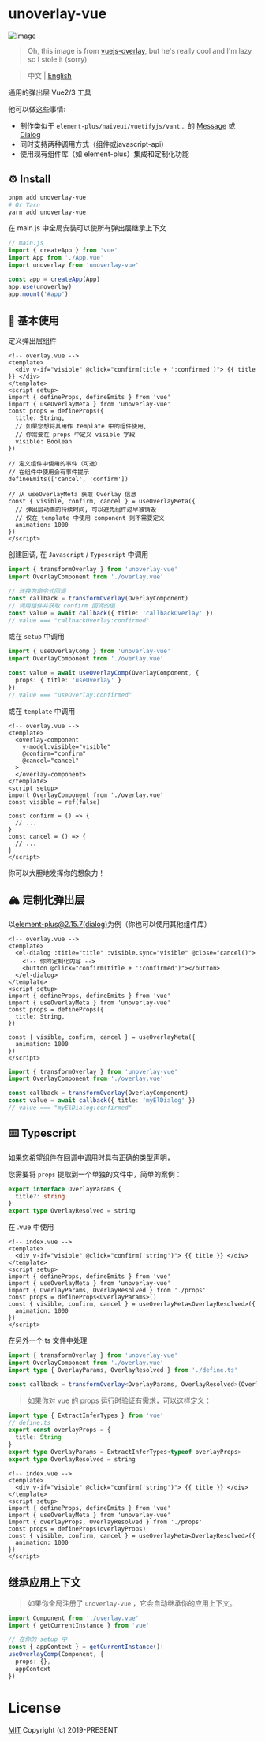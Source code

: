 # unoverlay-vue

![image](https://user-images.githubusercontent.com/1655312/70054926-8d469d80-15e9-11ea-9fdc-c8f65bf9bc85.png)

> Oh, this image is from [vuejs-overlay](https://github.com/fattihkoca/vuejs-overlay), but he's really cool and I'm lazy so I stole it (sorry)

> 中文 | [English](./README.md)

通用的弹出层 Vue2/3 工具

他可以做这些事情: 

- 制作类似于 `element-plus/naiveui/vuetifyjs/vant`... 的 [Message](https://element.eleme.cn/#/en-US/component/message) 或 [Dialog](https://element.eleme.cn/#/en-US/component/dialog)
- 同时支持两种调用方式（组件或javascript-api）
- 使用现有组件库（如 element-plus）集成和定制化功能

## ⚙️ Install

```sh
pnpm add unoverlay-vue
# Or Yarn
yarn add unoverlay-vue
```

在 main.js 中全局安装可以使所有弹出层继承上下文

```ts
// main.js
import { createApp } from 'vue'
import App from './App.vue'
import unoverlay from 'unoverlay-vue'

const app = createApp(App)
app.use(unoverlay)
app.mount('#app')
```

## 📖 基本使用

定义弹出层组件

```vue
<!-- overlay.vue -->
<template>
  <div v-if="visible" @click="confirm(title + ':confirmed')"> {{ title }} </div>
</template>
<script setup>
import { defineProps, defineEmits } from 'vue'
import { useOverlayMeta } from 'unoverlay-vue'
const props = defineProps({
  title: String,
  // 如果您想将其用作 template 中的组件使用,
  // 你需要在 props 中定义 visible 字段
  visible: Boolean
})

// 定义组件中使用的事件（可选）
// 在组件中使用会有事件提示
defineEmits(['cancel', 'confirm'])

// 从 useOverlayMeta 获取 Overlay 信息
const { visible, confirm, cancel } = useOverlayMeta({
  // 弹出层动画的持续时间, 可以避免组件过早被销毁
  // 仅在 template 中使用 component 则不需要定义
  animation: 1000
})
</script>
```

创建回调, 在 `Javascript` / `Typescript` 中调用

```ts
import { transformOverlay } from 'unoverlay-vue'
import OverlayComponent from './overlay.vue'

// 转换为命令式回调
const callback = transformOverlay(OverlayComponent)
// 调用组件并获取 confirm 回调的值
const value = await callback({ title: 'callbackOverlay' })
// value === "callbackOverlay:confirmed"
```

或在 `setup` 中调用

```ts
import { useOverlayComp } from 'unoverlay-vue'
import OverlayComponent from './overlay.vue'

const value = await useOverlayComp(OverlayComponent, {
  props: { title: 'useOverlay' }
})
// value === "useOverlay:confirmed"
```

或在 `template` 中调用

```vue
<!-- overlay.vue -->
<template>
  <overlay-component
    v-model:visible="visible"
    @confirm="confirm"
    @cancel="cancel"
  >
  </overlay-component>
</template>
<script setup>
import OverlayComponent from './overlay.vue'
const visible = ref(false)

const confirm = () => {
  // ...
}
const cancel = () => {
  // ...
}
</script>
```

你可以大胆地发挥你的想象力！

## 🏔️ 定制化弹出层

以[element-plus@2.15.7(dialog)](https://element.eleme.cn/#/zh-CN/component/dialog)为例（你也可以使用其他组件库）

```vue
<!-- overlay.vue -->
<template>
  <el-dialog :title="title" :visible.sync="visible" @close="cancel()">
    <!-- 你的定制化内容 -->
    <button @click="confirm(title + ':confirmed')"></button>
  </el-dialog>
</template>
<script setup>
import { defineProps, defineEmits } from 'vue'
import { useOverlayMeta } from 'unoverlay-vue'
const props = defineProps({
  title: String,
})

const { visible, confirm, cancel } = useOverlayMeta({
  animation: 1000
})
</script>
```

```ts
import { transformOverlay } from 'unoverlay-vue'
import OverlayComponent from './overlay.vue'

const callback = transformOverlay(OverlayComponent)
const value = await callback({ title: 'myElDialog' })
// value === "myElDialog:confirmed"
```

## ⌨️ Typescript

如果您希望组件在回调中调用时具有正确的类型声明，

您需要将 `props` 提取到一个单独的文件中，简单的案例：

```ts
export interface OverlayParams {
  title?: string
}
export type OverlayResolved = string
```

在 .vue 中使用

```vue
<!-- index.vue -->
<template>
  <div v-if="visible" @click="confirm('string')"> {{ title }} </div>
</template>
<script setup>
import { defineProps, defineEmits } from 'vue'
import { useOverlayMeta } from 'unoverlay-vue'
import { OverlayParams, OverlayResolved } from './props'
const props = defineProps<OverlayParams>()
const { visible, confirm, cancel } = useOverlayMeta<OverlayResolved>({
  animation: 1000
})
</script>
```

在另外一个 ts 文件中处理

```ts
import { transformOverlay } from 'unoverlay-vue'
import OverlayComponent from './overlay.vue'
import type { OverlayParams, OverlayResolved } from './define.ts'

const callback = transformOverlay<OverlayParams, OverlayResolved>(OverlayComponent)
```

> 如果你对 vue 的 props 运行时验证有需求，可以这样定义：

```ts
import type { ExtractInferTypes } from 'vue'
// define.ts
export const overlayProps = {
  title: String
}
export type OverlayParams = ExtractInferTypes<typeof overlayProps>
export type OverlayResolved = string
```

```vue
<!-- index.vue -->
<template>
  <div v-if="visible" @click="confirm('string')"> {{ title }} </div>
</template>
<script setup>
import { defineProps, defineEmits } from 'vue'
import { useOverlayMeta } from 'unoverlay-vue'
import { overlayProps, OverlayResolved } from './props'
const props = defineProps(overlayProps)
const { visible, confirm, cancel } = useOverlayMeta<OverlayResolved>({
  animation: 1000
})
</script>
```

## 继承应用上下文

> 如果你全局注册了 `unoverlay-vue` ，它会自动继承你的应用上下文。

```ts
import Component from './overlay.vue'
import { getCurrentInstance } from 'vue'

// 在你的 setup 中
const { appContext } = getCurrentInstance()!
useOverlayComp(Component, {
  props: {},
  appContext
})
```

# License

[MIT](LICENSE) Copyright (c) 2019-PRESENT
